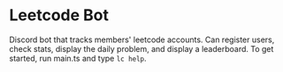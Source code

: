 # Leetcode Bot 
Discord bot that tracks members' leetcode accounts. Can register users, check stats, display the daily problem, and display a leaderboard. To get started, run main.ts and type `lc help`. 
